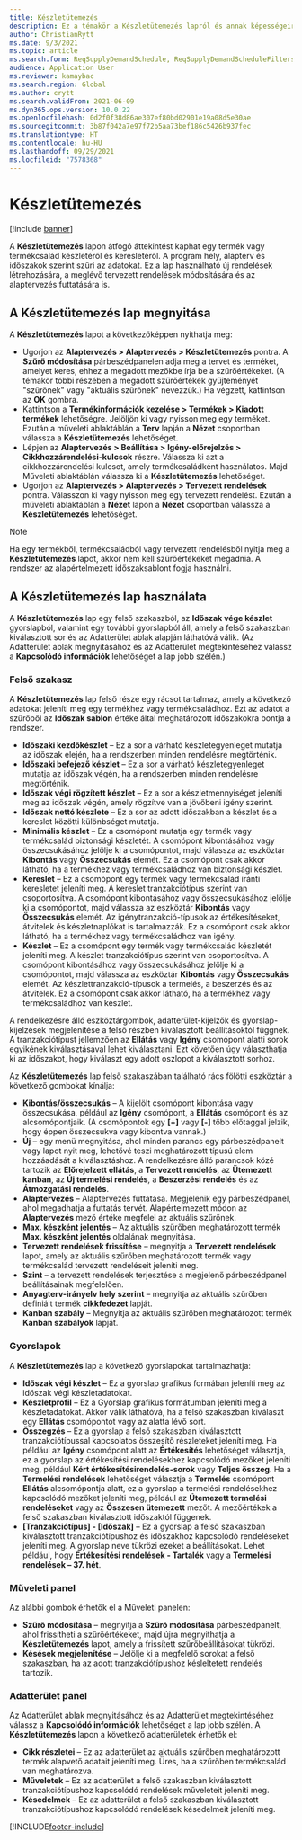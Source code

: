 ```yaml
---
title: Készletütemezés
description: Ez a témakör a Készletütemezés lapról és annak képességeiről nyújt tájékoztatást.
author: ChristianRytt
ms.date: 9/3/2021
ms.topic: article
ms.search.form: ReqSupplyDemandSchedule, ReqSupplyDemandScheduleFilters, ReqSupplyDemandItemDetails, ReqTransFuturesActionsPart, ReqSupplyDemandOverviewLegendPart
audience: Application User
ms.reviewer: kamaybac
ms.search.region: Global
ms.author: crytt
ms.search.validFrom: 2021-06-09
ms.dyn365.ops.version: 10.0.22
ms.openlocfilehash: 0d2f0f38d86ae307ef80bd02901e19a08d5e30ae
ms.sourcegitcommit: 3b87f042a7e97f72b5aa73bef186c5426b937fec
ms.translationtype: HT
ms.contentlocale: hu-HU
ms.lasthandoff: 09/29/2021
ms.locfileid: "7578368"
---
```

# <a name="supply-schedule"></a>Készletütemezés

[!include [banner](../includes/banner.md)]

A **Készletütemezés** lapon átfogó áttekintést kaphat egy termék vagy termékcsalád készletéről és keresletéről. A program hely, alapterv és időszakok szerint szűri az adatokat. Ez a lap használható új rendelések létrehozására, a meglévő tervezett rendelések módosítására és az alaptervezés futtatására is.

## <a name="open-the-supply-schedule-page"></a>A Készletütemezés lap megnyitása

A **Készletütemezés** lapot a következőképpen nyithatja meg:

- Ugorjon az **Alaptervezés \> Alaptervezés \> Készletütemezés** pontra. A **Szűrő módosítása** párbeszédpanelen adja meg a tervet és terméket, amelyet keres, ehhez a megadott mezőkbe írja be a szűrőértékeket. (A témakör többi részében a megadott szűrőértékek gyűjteményét "szűrőnek" vagy "aktuális szűrőnek" nevezzük.) Ha végzett, kattintson az **OK** gombra.
- Kattintson a **Termékinformációk kezelése \> Termékek \> Kiadott termékek** lehetőségre. Jelöljön ki vagy nyisson meg egy terméket. Ezután a műveleti ablaktáblán a **Terv** lapján a **Nézet** csoportban válassza a **Készletütemezés** lehetőséget.
- Lépjen az **Alaptervezés \> Beállítása \> Igény-előrejelzés \> Cikkhozzárendelési-kulcsok** részre. Válassza ki azt a cikkhozzárendelési kulcsot, amely termékcsaládként használatos. Majd Műveleti ablaktáblán válassza ki a **Készletütemezés** lehetőséget.
- Ugorjon az **Alaptervezés \> Alaptervezés \> Tervezett rendelések** pontra. Válasszon ki vagy nyisson meg egy tervezett rendelést. Ezután a műveleti ablaktáblán a **Nézet** lapon a **Nézet** csoportban válassza a **Készletütemezés** lehetőséget.

> [!NOTE]
> Ha egy termékből, termékcsaládból vagy tervezett rendelésből nyitja meg a **Készletütemezés** lapot, akkor nem kell szűrőértékeket megadnia. A rendszer az alapértelmezett időszaksablont fogja használni.

## <a name="use-the-supply-schedule-page"></a>A Készletütemezés lap használata

A **Készletütemezés** lap egy felső szakaszból, az **Időszak vége készlet** gyorslapból, valamint egy további gyorslapból áll, amely a felső szakaszban kiválasztott sor és az Adatterület ablak alapján láthatóvá válik. (Az Adatterület ablak megnyitásához és az Adatterület megtekintéséhez válassz a **Kapcsolódó információk** lehetőséget a lap jobb szélén.)

### <a name="upper-section"></a>Felső szakasz

A **Készletütemezés** lap felső része egy rácsot tartalmaz, amely a következő adatokat jeleníti meg egy termékhez vagy termékcsaládhoz. Ezt az adatot a szűrőből az **Időszak sablon** értéke által meghatározott időszakokra bontja a rendszer.

- **Időszaki kezdőkészlet** – Ez a sor a várható készletegyenleget mutatja az időszak elején, ha a rendszerben minden rendelésre megtörténik.
- **Időszaki befejező készlet** – Ez a sor a várható készletegyenleget mutatja az időszak végén, ha a rendszerben minden rendelésre megtörténik.
- **Időszak végi rögzített készlet** – Ez a sor a készletmennyiséget jeleníti meg az időszak végén, amely rögzítve van a jövőbeni igény szerint.
- **Időszak nettó készlete** – Ez a sor az adott időszakban a készlet és a kereslet közötti különbséget mutatja.
- **Minimális készlet** – Ez a csomópont mutatja egy termék vagy termékcsalád biztonsági készletét. A csomópont kibontásához vagy összecsukásához jelölje ki a csomópontot, majd válassza az eszköztár **Kibontás** vagy **Összecsukás** elemét. Ez a csomópont csak akkor látható, ha a termékhez vagy termékcsaládhoz van biztonsági készlet.
- **Kereslet** – Ez a csomópont egy termék vagy termékcsalád iránti keresletet jeleníti meg. A kereslet tranzakciótípus szerint van csoportosítva. A csomópont kibontásához vagy összecsukásához jelölje ki a csomópontot, majd válassza az eszköztár **Kibontás** vagy **Összecsukás** elemét. Az igénytranzakció-típusok az értékesítéseket, átvitelek és készletnaplókat is tartalmazzák. Ez a csomópont csak akkor látható, ha a termékhez vagy termékcsaládhoz van igény.
- **Készlet** – Ez a csomópont egy termék vagy termékcsalád készletét jeleníti meg. A készlet tranzakciótípus szerint van csoportosítva. A csomópont kibontásához vagy összecsukásához jelölje ki a csomópontot, majd válassza az eszköztár **Kibontás** vagy **Összecsukás** elemét. Az készlettranzakció-típusok a termelés, a beszerzés és az átvitelek. Ez a csomópont csak akkor látható, ha a termékhez vagy termékcsaládhoz van készlet.

A rendelkezésre álló eszköztárgombok, adatterület-kijelzők és gyorslap-kijelzések megjelenítése a felső részben kiválasztott beállításoktól függnek. A tranzakciótípust jellemzően az **Ellátás** vagy **Igény** csomópont alatti sorok egyikének kiválasztásával lehet kiválasztani. Ezt követően úgy választhatja ki az időszakot, hogy kiválaszt egy adott oszlopot a kiválasztott sorhoz.

Az **Készletütemezés** lap felső szakaszában található rács fölötti eszköztár a következő gombokat kínálja:

- **Kibontás/összecsukás** – A kijelölt csomópont kibontása vagy összecsukása, például az **Igény** csomópont, a **Ellátás** csomópont és az alcsomópontjaik. (A csomópontok egy **\[+\]** vagy **\[-\]** több előtaggal jelzik, hogy éppen összecsukva vagy kibontva vannak.)
- **Új** – egy menü megnyitása, ahol minden parancs egy párbeszédpanelt vagy lapot nyit meg, lehetővé teszi meghatározott típusú elem hozzáadását a kiválasztáshoz. A rendelkezésre álló parancsok közé tartozik az **Előrejelzett ellátás**, a **Tervezett rendelés**, az **Ütemezett kanban**, az **Új termelési rendelés**, a **Beszerzési rendelés** és az **Átmozgatási rendelés**.
- **Alaptervezés** – Alaptervezés futtatása. Megjelenik egy párbeszédpanel, ahol megadhatja a futtatás tervét. Alapértelmezett módon az **Alaptervezés** mező értéke megfelel az aktuális szűrőnek.
- **Max. készként jelentés** – Az aktuális szűrőben meghatározott termék **Max. készként jelentés** oldalának megnyitása.
- **Tervezett rendelések frissítése** – megnyitja a **Tervezett rendelések** lapot, amely az aktuális szűrőben meghatározott termék vagy termékcsalád tervezett rendeléseit jeleníti meg.
- **Szint** – a tervezett rendelések terjesztése a megjelenő párbeszédpanel beállításainak megfelelően.
- **Anyagterv-irányelv hely szerint** – megnyitja az aktuális szűrőben definiált termék **cikkfedezet** lapját.
- **Kanban szabály** – Megnyitja az aktuális szűrőben meghatározott termék **Kanban szabályok** lapját.

### <a name="fasttabs"></a>Gyorslapok

A **Készletütemezés** lap a következő gyorslapokat tartalmazhatja:

- **Időszak végi készlet** – Ez a gyorslap grafikus formában jeleníti meg az időszak végi készletadatokat.
- **Készletprofil** – Ez a Gyorslap grafikus formátumban jeleníti meg a készletadatokat. Akkor válik láthatóvá, ha a felső szakaszban kiválaszt egy **Ellátás** csomópontot vagy az alatta lévő sort.
- **Összegzés** – Ez a gyorslap a felső szakaszban kiválasztott tranzakciótípussal kapcsolatos összesítő részleteket jeleníti meg. Ha például az **Igény** csomópont alatt az **Értékesítés** lehetőséget választja, ez a gyorslap az értékesítési rendelésekhez kapcsolódó mezőket jeleníti meg, például **Kért értékesítésirendelés-sorok** vagy **Teljes összeg**. Ha a **Termelési rendelések** lehetőséget választja a **Termelés** csomópont **Ellátás** alcsomópontja alatt, ez a gyorslap a termelési rendelésekhez kapcsolódó mezőket jeleníti meg, például az **Ütemezett termelési rendeléseket** vagy az **Összesen ütemezett** mezőt. A mezőértékek a felső szakaszban kiválasztott időszaktól függenek. 
- **\[Tranzakciótípus\] - \[Időszak\]** – Ez a gyorslap a felső szakaszban kiválasztott tranzakciótípushoz és időszakhoz kapcsolódó rendeléseket jeleníti meg. A gyorslap neve tükrözi ezeket a beállításokat. Lehet például, hogy **Értékesítési rendelések - Tartalék** vagy a **Termelési rendelések – 37. hét**.

### <a name="action-pane"></a>Műveleti panel

Az alábbi gombok érhetők el a Műveleti panelen:

- **Szűrő módosítása** – megnyitja a **Szűrő módosítása** párbeszédpanelt, ahol frissítheti a szűrőértékeket, majd újra megnyithatja a **Készletütemezés** lapot, amely a frissített szűrőbeállításokat tükrözi.
- **Késések megjelenítése** – Jelölje ki a megfelelő sorokat a felső szakaszban, ha az adott tranzakciótípushoz késleltetett rendelés tartozik.

### <a name="factbox-pane"></a>Adatterület panel

Az Adatterület ablak megnyitásához és az Adatterület megtekintéséhez válassz a **Kapcsolódó információk** lehetőséget a lap jobb szélén. A **Készletütemezés** lapon a következő adatterületek érhetők el:

- **Cikk részletei** – Ez az adatterület az aktuális szűrőben meghatározott termék alapvető adatait jeleníti meg. Üres, ha a szűrőben termékcsalád van meghatározva.
- **Műveletek** – Ez az adatterület a felső szakaszban kiválasztott tranzakciótípushoz kapcsolódó rendelések műveleteit jeleníti meg.
- **Késedelmek** – Ez az adatterület a felső szakaszban kiválasztott tranzakciótípushoz kapcsolódó rendelések késedelmeit jeleníti meg.

[!INCLUDE[footer-include](../../includes/footer-banner.md)]
